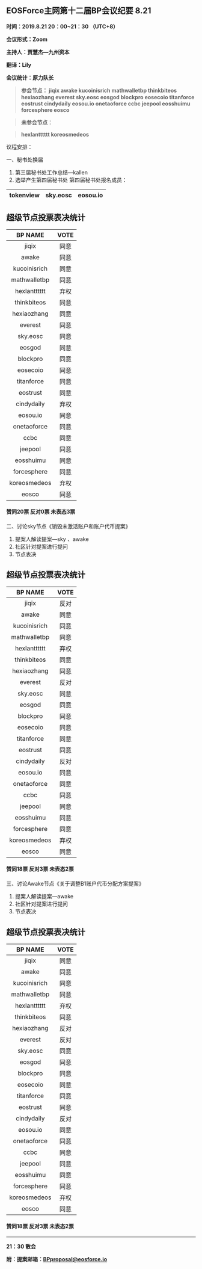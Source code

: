 ## EOSForce主网第十二届BP会议纪要 8.21


**时间：2019.8.21  20：00~21：30  （UTC+8）**

**会议形式：Zoom**

**主持人：贾慧杰—九州资本** 

**翻译：Lily**

**会议统计：原力队长**

>**参会节点：
jiqix
awake
kucoinisrich
mathwalletbp
thinkbiteos
hexiaozhang
everest
sky.eosc
eosgod
blockpro
eosecoio
titanforce
eostrust
cindydaily
eosou.io
onetaoforce
ccbc
jeepool
eosshuimu
forcesphere
eosco**

>**未参会节点**：

> **hexlantttttt
koreosmedeos**
 

议程安排：

一、秘书处换届

1. 第三届秘书处工作总结—kallen
2. 选举产生第四届秘书处
第四届秘书处报名成员：

|**tokenview** |**sky.eosc**   | **eosou.io** 
|:---:|:---:|:---:|


## 超级节点投票表决统计

|BP NAME |VOTE  |
|:---:|:---:|
|jiqix|同意 |
|awake|同意 |
|kucoinisrich|同意|
|mathwalletbp|同意|
|hexlantttttt|弃权|
|thinkbiteos|同意|
|hexiaozhang|同意|
|everest|同意|
|sky.eosc|同意|
|eosgod|同意|
|blockpro|同意|
|eosecoio|同意|
|titanforce|同意|
|eostrust|同意|
|cindydaily|弃权
|eosou.io|同意|
|onetaoforce|同意|
|ccbc|同意|
|jeepool |同意 |
|eosshuimu| 同意 |
|forcesphere|  同意  |
|koreosmedeos|弃权|
| eosco    |同意  |

#### **赞同20票 反对0票 未表态3票**


二、讨论sky节点《销毁未激活账户和账户代币提案》

1. 提案人解读提案—sky 、awake
2. 社区针对提案进行提问
3. 节点表决

## 超级节点投票表决统计

|BP NAME |VOTE   |
|:---:|:---:|
|jiqix|反对 |
|awake|同意 |
|kucoinisrich|同意|
|mathwalletbp|同意|
|hexlantttttt|弃权|
|thinkbiteos|同意|
|hexiaozhang|同意|
|everest|反对|
|sky.eosc|同意|
|eosgod|同意|
|blockpro|同意|
|eosecoio|同意|
|titanforce|同意|
|eostrust|同意|
|cindydaily|反对
|eosou.io|同意|
|onetaoforce|同意|
|ccbc|同意|
|jeepool |同意 |
|eosshuimu| 同意 |
|forcesphere|  同意  |
|koreosmedeos|弃权|
| eosco    |同意  |


#### **赞同18票 反对3票 未表态2票**
三、讨论Awake节点《关于调整B1账户代币分配方案提案》

1. 提案人解读提案—awake
2. 社区针对提案进行提问
3. 节点表决

## 超级节点投票表决统计

|BP NAME |VOTE  |
|:---:|:---:|
|jiqix|同意|
|awake|同意 |
|kucoinisrich|同意|
|mathwalletbp|同意|
|hexlantttttt|弃权|
|thinkbiteos|同意|
|hexiaozhang|反对|
|everest|反对|
|sky.eosc|同意|
|eosgod|同意|
|blockpro|同意|
|eosecoio|同意|
|titanforce|同意|
|eostrust|同意|
|cindydaily|反对
|eosou.io|同意|
|onetaoforce|同意|
|ccbc|同意|
|jeepool |同意 |
|eosshuimu| 同意 |
|forcesphere|  同意  |
|koreosmedeos|弃权|
| eosco    |同意  |


#### **赞同18票 反对3票 未表态2票**

---
**21：30 散会**

**附：提案邮箱：BPproposal@eosforce.io**
